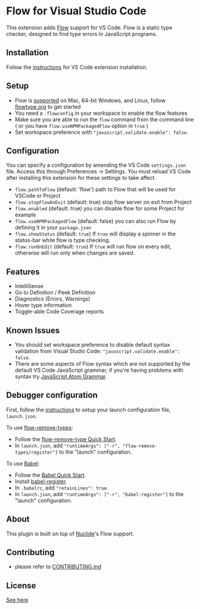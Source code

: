 # Flow for Visual Studio Code

This extension adds [Flow](http://flowtype.org) support for VS Code. Flow is a static type checker, designed to find type errors in JavaScript programs.

## Installation

Follow the [instructions](https://code.visualstudio.com/docs/editor/extension-gallery) for VS Code extension installation.

## Setup

* Flow is [supported](https://github.com/facebook/flow#requirements) on Mac, 64-bit Windows, and Linux, follow [flowtype.org](http://flowtype.org/docs/getting-started.html#_) to get started
* You need a `.flowconfig` in your workspace to enable the flow features
* Make sure you are able to run the `flow` command from the command line ( or you have `flow.useNPMPackagedFlow` option in `true` )
* Set workspace preference with `"javascript.validate.enable": false`.

## Configuration
You can specify a configuration by amending the VS Code `settings.json` file. Access this through Preferences -> Settings. You must reload VS Code after installing this extension for these settings to take affect.

* `flow.pathToFlow` (default: 'flow') path to Flow that will be used for VSCode or Project
* `flow.stopFlowOnExit` (default: true) stop flow server on exit from Project
* `flow.enabled` (default: true) you can disable flow for some Project for example
* `flow.useNPMPackagedFlow` (default: false) you can also run Flow by defining it in your `package.json`
* `flow.showStatus` (default: `true`) If `true` will display a spinner in the status-bar while flow is type checking.
* `flow.runOnEdit` (default: `true`) If `true` will run flow on every edit, otherwise will run only when changes are saved.

## Features

* IntelliSense
* Go to Definition / Peek Definition
* Diagnostics (Errors, Warnings)
* Hover type information
* Toggle-able Code Coverage reports

## Known Issues

* You should set workspace preference to disable default syntax validation from Visual Studio Code: `"javascript.validate.enable": false`.
* There are some aspects of Flow syntax which are not supported by the default VS Code JavaScript grammar, if you're having problems with syntax try [JavaScript Atom Grammar](https://marketplace.visualstudio.com/items?itemName=ms-vscode.js-atom-grammar).

## Debugger configuration

First, follow the [instructions](https://code.visualstudio.com/Docs/editor/debugging#_launch-configurations) to setup your launch configuration file, `launch.json`.

To use [flow-remove-types](https://github.com/flowtype/flow-remove-types):

* Follow the [flow-remove-type Quick Start](https://flowtype.org/docs/running.html#flow-remove-types-quick-start).
* In `launch.json`, add `"runtimeArgs": ["-r", "flow-remove-types/register"]` to the "launch" configuration.

To use [Babel](https://babeljs.io):

* Follow the [Babel Quick Start](https://flowtype.org/docs/running.html#babel-quick-start).
* Install [babel-register](http://babeljs.io/docs/core-packages/babel-register/).
* In `.babelrc`, add `"retainLines": true`.
* In `launch.json`, add `"runtimeArgs": ["-r", "babel-register"]` to the "launch" configuration.

## About

This plugin is built on top of [Nuclide](https://github.com/facebook/nuclide)'s Flow support.

## Contributing

* please refer to [CONTRIBUTING.md](https://github.com/flowtype/flow-for-vscode/blob/master/CONTRIBUTING.md)

## License
[See here](https://github.com/flowtype/flow-for-vscode/blob/master/LICENSE)
